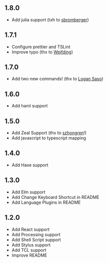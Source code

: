 ## 1.8.0
- Add julia support (txh to [sbromberger](https://github.com/sbromberger))

## 1.7.1
- Configure prettier and TSLint
- Improve typo (thx to [Weifding](https://github.com/weifding))

## 1.7.0
- Add two new commands! (thx to [Logan Saso](https://github.com/HazardDev))

## 1.6.0
- Add haml support

## 1.5.0
- Add Zeal Support (thx to [szhongren](https://github.com/szhongren)!)
- Add javascript to typescript mapping

## 1.4.0
- Add Haxe support

## 1.3.0
- Add Elm support
- Add Change Keyboard Shortcut in README
- Add Language Plugins in README

## 1.2.0
- Add React support
- Add Processing support
- Add Shell Script support
- Add Stylus support
- Add TCL support
- Improve README
